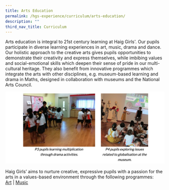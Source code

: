 ```yaml
---
title: Arts Education
permalink: /hgs-experience/curriculum/arts-education/
description: ""
third_nav_title: Curriculum
---
```

Arts education is integral to 21st century learning at Haig Girls'. Our pupils participate in diverse learning experiences in art, music, drama and dance. Our holistic approach to the creative arts gives pupils opportunities to demonstrate their creativity and express themselves, while imbibing values and social-emotional skills which deepen their sense of pride in our multi-cultural heritage. They also benefit from innovative programmes which integrate the arts with other disciplines, e.g. museum-based learning and drama in Maths, designed in collaboration with museums and the National Arts Council.

![](/images/ae1.png)

Haig Girls’ aims to nurture creative, expressive pupils with a passion for the arts in a values-based environment through the following programmes:  
[Art](https://haiggirls.moe.edu.sg/hgs-experience/curriculum/arts-education/art)  |    [Music](https://haiggirls.moe.edu.sg/hgs-experience/curriculum/arts-education/music)